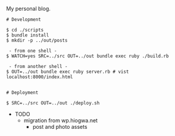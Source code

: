 My personal blog.

```
# Development

$ cd ./scripts
$ bundle install
$ mkdir -p ../out/posts

 - from one shell -
$ WATCH=yes SRC=../src OUT=../out bundle exec ruby ./build.rb

 - from another shell -
$ OUT=../out bundle exec ruby server.rb # vist localhost:8000/index.html


# Deployment

$ SRC=../src OUT=../out ./deploy.sh
```

- TODO
  - migration from wp.hiogwa.net
    - post and photo assets
